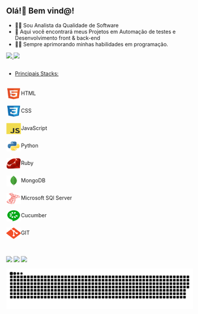 ##  Olá!🖖 Bem vind@!

* 🕵️‍♀️ Sou Analista da Qualidade de Software
* 🚀 Aqui você encontrará meus Projetos em Automação de testes e Desenvolvimento front & back-end
* 👩‍💻 Sempre aprimorando minhas habilidades em programação.

<div>
  <a href="https://github.com/brisarosatti">
  <img height="140em" src="https://github-readme-stats.vercel.app/api?username=brisarosatti&show_icons=true&theme=dark&include_all_commits=true&count_private=true"/>
  <img height="140em" src="https://github-readme-stats.vercel.app/api/top-langs/?username=brisarosatti&layout=compact&langs_count=7&theme=dark"/>
</div>
    
##
  * Principais Stacks:
    
  <div style="display: inline-block"><br>
  <img align="center" alt="HTML-Logo" height="30" width="40" src="https://raw.githubusercontent.com/devicons/devicon/master/icons/html5/html5-original.svg">HTML<br><br>
  <img align="center" alt="CSS-Logo" height="30" width="40" src="https://raw.githubusercontent.com/devicons/devicon/master/icons/css3/css3-original.svg">CSS<br><br>
  <img align="center" alt="Javascript-Logo" height="30" width="40" src="https://raw.githubusercontent.com/devicons/devicon/master/icons/javascript/javascript-original.svg">JavaScript<br><br>
  <img align="center" alt="Python-Logo" height="30" width="40" src="https://raw.githubusercontent.com/devicons/devicon/master/icons/python/python-original.svg">Python<br><br>
  <img align="center" alt="Ruby-Logo" height="30" width="40" src="https://raw.githubusercontent.com/devicons/devicon/master/icons/ruby/ruby-original.svg">Ruby<br><br>
  <img align="center" alt="MongoDB-Logo" height="30" width="40" src="https://raw.githubusercontent.com/devicons/devicon/master/icons/mongodb/mongodb-original.svg">MongoDB<br><br>
  <img align="center" alt="SQL-Server-Logo" height="30" width="40" src="https://raw.githubusercontent.com/devicons/devicon/master/icons/microsoftsqlserver/microsoftsqlserver-plain.svg">Microsoft SQl Server<br><br>
  <img align="center" alt="Cucumber-Logo" height="30" width="40" src="https://raw.githubusercontent.com/devicons/devicon/master/icons/cucumber/cucumber-plain.svg">Cucumber<br><br>
  <img align="center" alt="Brisa-Git" height="30" width="40" src="https://raw.githubusercontent.com/devicons/devicon/master/icons/git/git-original.svg">GIT<br><br>

  </div>
  
  ##
<div> 
 </a> 
  <a href = "mailto:brisa.rosatti@gmail.com"><img src="https://img.shields.io/badge/-Gmail-%23333?style=for-the-badge&logo=gmail&logoColor=white" target="_blank"></a>
  <a href="https://www.linkedin.com/in/brisarosatti" target="_blank"><img src="https://img.shields.io/badge/-LinkedIn-%230077B5?style=for-the-badge&logo=linkedin&logoColor=white" target="_blank"></a> 
  <a href="https://instagram.com/brisarosatti" target="_blank"><img src="https://img.shields.io/badge/-Instagram-%23E4405F?style=for-the-badge&logo=instagram&logoColor=white" target="_blank"></a>
  
  ![Snake animation](https://github.com/brisarosatti/brisarosatti/blob/output/github-contribution-grid-snake.svg) 
  
</div>

</div>
